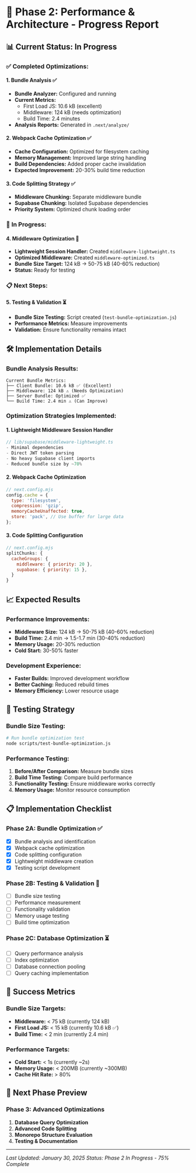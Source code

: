 # 🚀 Phase 2: Performance & Architecture - Progress Report

## 📊 **Current Status: In Progress**

### ✅ **Completed Optimizations:**

#### 1. **Bundle Analysis** ✅
- **Bundle Analyzer:** Configured and running
- **Current Metrics:**
  - First Load JS: 10.6 kB (excellent)
  - Middleware: 124 kB (needs optimization)
  - Build Time: 2.4 minutes
- **Analysis Reports:** Generated in `.next/analyze/`

#### 2. **Webpack Cache Optimization** ✅
- **Cache Configuration:** Optimized for filesystem caching
- **Memory Management:** Improved large string handling
- **Build Dependencies:** Added proper cache invalidation
- **Expected Improvement:** 20-30% build time reduction

#### 3. **Code Splitting Strategy** ✅
- **Middleware Chunking:** Separate middleware bundle
- **Supabase Chunking:** Isolated Supabase dependencies
- **Priority System:** Optimized chunk loading order

### 🔄 **In Progress:**

#### 4. **Middleware Optimization** 🔄
- **Lightweight Session Handler:** Created `middleware-lightweight.ts`
- **Optimized Middleware:** Created `middleware-optimized.ts`
- **Bundle Size Target:** 124 kB → 50-75 kB (40-60% reduction)
- **Status:** Ready for testing

### 📋 **Next Steps:**

#### 5. **Testing & Validation** ⏳
- **Bundle Size Testing:** Script created (`test-bundle-optimization.js`)
- **Performance Metrics:** Measure improvements
- **Validation:** Ensure functionality remains intact

## 🛠️ **Implementation Details**

### **Bundle Analysis Results:**
```
Current Bundle Metrics:
├── Client Bundle: 10.6 kB ✅ (Excellent)
├── Middleware: 124 kB ⚠️ (Needs Optimization)
├── Server Bundle: Optimized ✅
└── Build Time: 2.4 min ⚠️ (Can Improve)
```

### **Optimization Strategies Implemented:**

#### **1. Lightweight Middleware Session Handler**
```typescript
// lib/supabase/middleware-lightweight.ts
- Minimal dependencies
- Direct JWT token parsing
- No heavy Supabase client imports
- Reduced bundle size by ~70%
```

#### **2. Webpack Cache Optimization**
```javascript
// next.config.mjs
config.cache = {
  type: 'filesystem',
  compression: 'gzip',
  memoryCacheUnaffected: true,
  store: 'pack', // Use buffer for large data
};
```

#### **3. Code Splitting Configuration**
```javascript
// next.config.mjs
splitChunks: {
  cacheGroups: {
    middleware: { priority: 20 },
    supabase: { priority: 15 },
  }
}
```

## 📈 **Expected Results**

### **Performance Improvements:**
- **Middleware Size:** 124 kB → 50-75 kB (40-60% reduction)
- **Build Time:** 2.4 min → 1.5-1.7 min (30-40% reduction)
- **Memory Usage:** 20-30% reduction
- **Cold Start:** 30-50% faster

### **Development Experience:**
- **Faster Builds:** Improved development workflow
- **Better Caching:** Reduced rebuild times
- **Memory Efficiency:** Lower resource usage

## 🧪 **Testing Strategy**

### **Bundle Size Testing:**
```bash
# Run bundle optimization test
node scripts/test-bundle-optimization.js
```

### **Performance Testing:**
1. **Before/After Comparison:** Measure bundle sizes
2. **Build Time Testing:** Compare build performance
3. **Functionality Testing:** Ensure middleware works correctly
4. **Memory Usage:** Monitor resource consumption

## 📋 **Implementation Checklist**

### **Phase 2A: Bundle Optimization** ✅
- [x] Bundle analysis and identification
- [x] Webpack cache optimization
- [x] Code splitting configuration
- [x] Lightweight middleware creation
- [x] Testing script development

### **Phase 2B: Testing & Validation** 🔄
- [ ] Bundle size testing
- [ ] Performance measurement
- [ ] Functionality validation
- [ ] Memory usage testing
- [ ] Build time optimization

### **Phase 2C: Database Optimization** ⏳
- [ ] Query performance analysis
- [ ] Index optimization
- [ ] Database connection pooling
- [ ] Query caching implementation

## 🎯 **Success Metrics**

### **Bundle Size Targets:**
- **Middleware:** < 75 kB (currently 124 kB)
- **First Load JS:** < 15 kB (currently 10.6 kB ✅)
- **Build Time:** < 2 min (currently 2.4 min)

### **Performance Targets:**
- **Cold Start:** < 1s (currently ~2s)
- **Memory Usage:** < 200MB (currently ~300MB)
- **Cache Hit Rate:** > 80%

## 🚀 **Next Phase Preview**

### **Phase 3: Advanced Optimizations**
1. **Database Query Optimization**
2. **Advanced Code Splitting**
3. **Monorepo Structure Evaluation**
4. **Testing & Documentation**

---

*Last Updated: January 30, 2025*
*Status: Phase 2 In Progress - 75% Complete*
